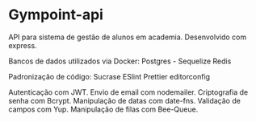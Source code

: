 # Gympoint-api
API para sistema de gestão de alunos em academia.
Desenvolvido com express.

Bancos de dados utilizados via Docker:
Postgres - Sequelize
Redis

Padronização de código:
Sucrase
ESlint
Prettier
editorconfig

Autenticação com JWT.
Envio de email com nodemailer.
Criptografia de senha com Bcrypt.
Manipulação de datas com date-fns.
Validação de campos com Yup.
Manipulação de filas com Bee-Queue.
